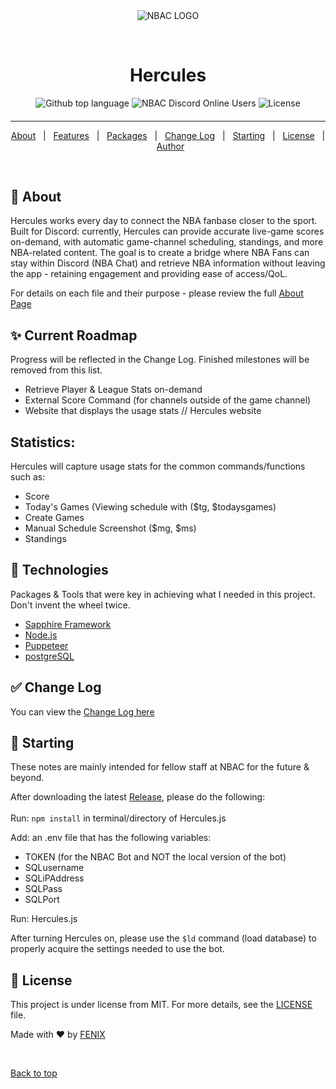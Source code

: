 <div align="center" id="top"> 
  <img src="https://media.discordapp.net/attachments/932065347295645706/932069288704102450/NBA_Chat_Logo_Animated.gif" alt="NBAC LOGO" />

  &#xa0;

</div>

<h1 align="center">Hercules</h1>

<p align="center">
  <img alt="Github top language" src="https://img.shields.io/github/languages/top/fearandesire/Hercules?color=green">

  <img alt="NBAC Discord Online Users" src="https://img.shields.io/discord/555171631539028000?color=blue&label=NBAC%20Online%20Users">

  <img alt="License" src="https://img.shields.io/github/license/fearandesire/Hercules">

  <!-- <img alt="Github issues" src="https://img.shields.io/github/issues/fearandesire/src?color=56BEB8" /> -->

  <!-- <img alt="Github forks" src="https://img.shields.io/github/forks/fearandesire/src?color=56BEB8" /> -->

  <!-- <img alt="Github stars" src="https://img.shields.io/github/stars/fearandesire/src?color=56BEB8" /> -->
</p>



<h4 align="center"> 
	<!-- 🚧  Hercules  🚀 Under construction...  🚧 -->
</h4> 

<hr> 

<p align="center">
  <a href="#dart-about">About</a> &#xa0; | &#xa0; 
  <a href="#sparkles-features">Features</a> &#xa0; | &#xa0;
  <a href="#rocket-technologies">Packages</a> &#xa0; | &#xa0;
  <a href="#white_check_mark-change-log">Change Log</a> &#xa0; | &#xa0;
  <a href="#checkered_flag-starting">Starting</a> &#xa0; | &#xa0;
  <a href="#memo-license">License</a> &#xa0; | &#xa0;
  <a href="https://github.com/fearandesire" target="_blank">Author</a>
</p>

<br>

## :dart: About ##

Hercules works every day to connect the NBA fanbase closer to the sport. Built for Discord: currently, Hercules can provide accurate live-game scores on-demand, with automatic game-channel scheduling, standings, and more NBA-related content. The goal is to create a bridge where NBA Fans can stay within Discord (NBA Chat) and retrieve NBA information without leaving the app - retaining engagement and providing ease of access/QoL.

For details on each file and their purpose - please review the full [About Page](About.md)

## :sparkles: Current Roadmap ##

Progress will be reflected in the Change Log. Finished milestones will be removed from this list.

- Retrieve Player & League Stats on-demand
- External Score Command (for channels outside of the game channel)
- Website that displays the usage stats // Hercules website

## Statistics: ##

Hercules will capture usage stats for the common commands/functions such as:

- Score
- Today's Games (Viewing schedule with ($tg, $todaysgames)
- Create Games
- Manual Schedule Screenshot ($mg, $ms)
- Standings


## :rocket: Technologies ##

Packages & Tools that were key in achieving what I needed in this project. Don't invent the wheel twice.

- [Sapphire Framework](https://github.com/sapphiredev/framework)
- [Node.js](https://nodejs.org/en/)
- [Puppeteer](https://www.npmjs.com/package/puppeteer)
- [postgreSQL](https://www.postgresql.org)

## :white_check_mark: Change Log ##

You can view the [Change Log here](ChangeLog.md)

## :checkered_flag: Starting ##

These notes are mainly intended for fellow staff at NBAC for the future & beyond.

After downloading the latest [Release](https://github.com/fearandesire/Hercules/releases), please do the following:
<br/>
<br/>
Run: ```npm install``` in terminal/directory of Hercules.js


Add: an .env file that has the following variables:
  - TOKEN (for the NBAC Bot and NOT the local version of the bot)
  - SQLusername
  - SQLiPAddress
  - SQLPass
  - SQLPort

Run: Hercules.js

After turning Hercules on, please use the ```$ld``` command (load database) to properly acquire the settings needed to use the bot.

## :memo: License ##

This project is under license from MIT. For more details, see the [LICENSE](https://github.com/fearandesire/Hercules/blob/local/LICENSE) file.


Made with :heart: by <a href="https://github.com/fearandesire" target="_blank">FENIX</a>

&#xa0;

<a href="#top">Back to top</a>

